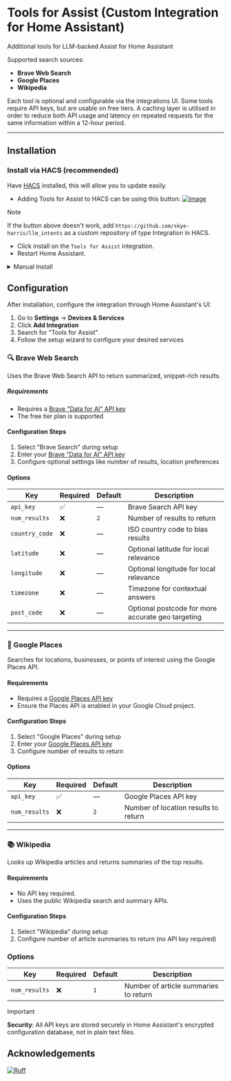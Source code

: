 # Tools for Assist (Custom Integration for Home Assistant)

Additional tools for LLM-backed Assist for Home Assistant

Supported search sources:

* **Brave Web Search**
* **Google Places**
* **Wikipedia**

Each tool is optional and configurable via the integrations UI. Some tools require API keys, but are usable on free tiers.
A caching layer is utilised in order to reduce both API usage and latency on repeated requests for the same information within a 12-hour period. 

---

## Installation

### Install via HACS (recommended)

Have [HACS](https://hacs.xyz/) installed, this will allow you to update easily.

* Adding Tools for Assist to HACS can be using this button:
[![image](https://my.home-assistant.io/badges/hacs_repository.svg)](https://my.home-assistant.io/redirect/hacs_repository/?owner=skye-harris&repository=llm-intents&category=integration)

> [!NOTE]
> If the button above doesn't work, add `https://github.com/skye-harris/llm_intents` as a custom repository of type Integration in HACS.

* Click install on the `Tools for Assist` integration.
* Restart Home Assistant.


<details><summary>Manual Install</summary>

* Copy the `llm-intents`  folder from [latest release](https://github.com/skye-harris/llm_intents/releases/latest) to the [`custom_components` folder](https://developers.home-assistant.io/docs/creating_integration_file_structure/#where-home-assistant-looks-for-integrations) in your config directory.
* Restart the Home Assistant.
</details>

## Configuration

After installation, configure the integration through Home Assistant's UI:

1. Go to **Settings** → **Devices & Services**
2. Click **Add Integration**
3. Search for "Tools for Assist"
4. Follow the setup wizard to configure your desired services

### 🔍 Brave Web Search

Uses the Brave Web Search API to return summarized, snippet-rich results.

##### Requirements

* Requires a [Brave "Data for AI" API key](https://api-dashboard.search.brave.com/app/subscriptions/subscribe?tab=ai)
* The free tier plan is supported

#### Configuration Steps

1. Select "Brave Search" during setup
2. Enter your [Brave "Data for AI" API key](https://api-dashboard.search.brave.com/app/subscriptions/subscribe?tab=ai)
3. Configure optional settings like number of results, location preferences

#### Options

| Key            | Required | Default | Description                                       |
| -------------- | -------- | ------- | ------------------------------------------------- |
| `api_key`      | ✅        | —       | Brave Search API key                              |
| `num_results`  | ❌        | `2`     | Number of results to return                       |
| `country_code` | ❌        | —       | ISO country code to bias results                  |
| `latitude`     | ❌        | —       | Optional latitude for local relevance             |
| `longitude`    | ❌        | —       | Optional longitude for local relevance            |
| `timezone`     | ❌        | —       | Timezone for contextual answers                   |
| `post_code`    | ❌        | —       | Optional postcode for more accurate geo targeting |

---

### 📍 Google Places

Searches for locations, businesses, or points of interest using the Google Places API.

#### Requirements

* Requires a [Google Places API key](https://developers.google.com/maps/documentation/places/web-service/overview)
* Ensure the Places API is enabled in your Google Cloud project.

#### Configuration Steps

1. Select "Google Places" during setup  
2. Enter your [Google Places API key](https://developers.google.com/maps/documentation/places/web-service/overview)
3. Configure number of results to return

#### Options

| Key           | Required | Default | Description                          |
| ------------- | -------- | ------- | ------------------------------------ |
| `api_key`     | ✅        | —       | Google Places API key                |
| `num_results` | ❌        | `2`     | Number of location results to return |

---

### 📚 Wikipedia

Looks up Wikipedia articles and returns summaries of the top results.

#### Requirements

* No API key required.
* Uses the public Wikipedia search and summary APIs.

#### Configuration Steps

1. Select "Wikipedia" during setup
2. Configure number of article summaries to return (no API key required)

### Options

| Key           | Required | Default | Description                           |
| ------------- | -------- | ------- | ------------------------------------- |
| `num_results` | ❌        | `1`     | Number of article summaries to return |

> [!IMPORTANT]
> **Security**: All API keys are stored securely in Home Assistant's encrypted configuration database, not in plain text files.

## Acknowledgements
[![Ruff](https://img.shields.io/endpoint?url=https://raw.githubusercontent.com/astral-sh/ruff/main/assets/badge/v2.json)](https://github.com/astral-sh/ruff)
